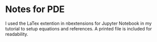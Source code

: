 # Notes for PDE

I used the LaTex extention in nbextensions for Jupyter Notebook in my tutorial to setup equations and references.
A printed file is included for readability. 